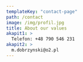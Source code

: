 ```yaml
---
templateKey: "contact-page"
path: /contact
image: /img/profil.jpg
title: About our values
akapit1: >
  Telefon: +48 790 546 231
akapit2: >
  m.dobrzynski@o2.pl
---
```

